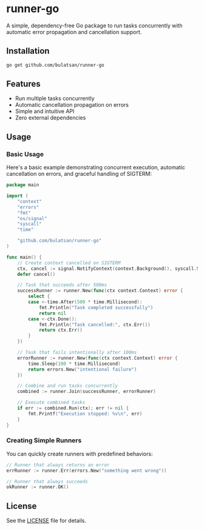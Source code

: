 # runner-go

A simple, dependency-free Go package to run tasks concurrently with automatic error propagation and cancellation support.

## Installation

```bash
go get github.com/bulatsan/runner-go
```

## Features

- Run multiple tasks concurrently
- Automatic cancellation propagation on errors
- Simple and intuitive API
- Zero external dependencies

## Usage

### Basic Usage

Here's a basic example demonstrating concurrent execution, automatic cancellation on errors, and graceful handling of SIGTERM:

```go
package main

import (
	"context"
	"errors"
	"fmt"
	"os/signal"
	"syscall"
	"time"

	"github.com/bulatsan/runner-go"
)

func main() {
	// Create context cancelled on SIGTERM
	ctx, cancel := signal.NotifyContext(context.Background(), syscall.SIGTERM)
	defer cancel()

	// Task that succeeds after 500ms
	successRunner := runner.New(func(ctx context.Context) error {
		select {
		case <-time.After(500 * time.Millisecond):
			fmt.Println("Task completed successfully")
			return nil
		case <-ctx.Done():
			fmt.Println("Task cancelled:", ctx.Err())
			return ctx.Err()
		}
	})

	// Task that fails intentionally after 100ms
	errorRunner := runner.New(func(ctx context.Context) error {
		time.Sleep(100 * time.Millisecond)
		return errors.New("intentional failure")
	})

	// Combine and run tasks concurrently
	combined := runner.Join(successRunner, errorRunner)

	// Execute combined tasks
	if err := combined.Run(ctx); err != nil {
		fmt.Printf("Execution stopped: %v\n", err)
	}
}
```

### Creating Simple Runners

You can quickly create runners with predefined behaviors:

```go
// Runner that always returns an error
errRunner := runner.Err(errors.New("something went wrong"))

// Runner that always succeeds
okRunner := runner.OK()
```

## License

See the [LICENSE](LICENSE) file for details.
